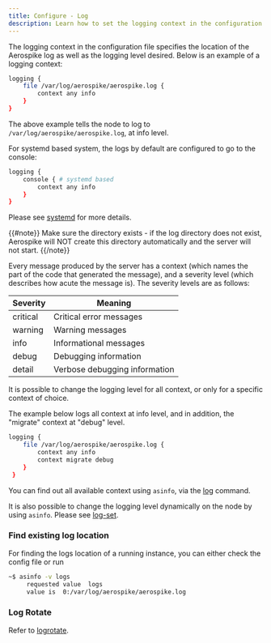 ```yaml
---
title: Configure - Log
description: Learn how to set the logging context in the configuration file to specify the location and desired log level within Aerospike.
---
```


The logging context in the configuration file specifies the location of the Aerospike log as well as the logging level desired.
Below is an example of a logging context:

```bash
logging {
    file /var/log/aerospike/aerospike.log {
        context any info
    }
}
```
The above example tells the node to log to `/var/log/aerospike/aerospike.log`, at info level.

For systemd based system, the logs by default are configured to go to the console:
```bash
logging {
    console { # systemd based 
        context any info
    }
}
```
Please see [systemd](/docs/operations/manage/aerospike/systemd) for more details.

{{#note}}
Make sure the directory exists - if the log directory does not exist, Aerospike will NOT create this directory automatically and the server will not start.
{{/note}}

Every message produced by the server has a context (which names the part of the code that generated the message), and a severity level (which describes how acute the message is). The severity levels are as follows:

| Severity | Meaning                       |
|----------|-------------------------------|
| critical | Critical error messages       |
| warning  | Warning messages              |
| info     | Informational messages        |
| debug    | Debugging information         |
| detail   | Verbose debugging information |


It is possible to change the logging level for all context, or only for a specific context of choice.

The example below logs all context at info level, and in addition, the "migrate" context at "debug" level.

```bash
logging {
    file /var/log/aerospike/aerospike.log {
        context any info
        context migrate debug
    }
 }
```
You can find out all available context using `asinfo`, via the [log](/docs/reference/info#log) command.

It is also possible to change the logging level dynamically on the node by using `asinfo`. 
Please see [log-set](/docs/reference/info#log-set).

### Find existing log location

For finding the logs location of a running instance, you can either check the config file or run

```bash
~$ asinfo -v logs
     requested value  logs
     value is  0:/var/log/aerospike/aerospike.log
```
<section id="logrotate"></section>

### Log Rotate

Refer to [logrotate](/docs/operations/configure/log/logrotate.html).
